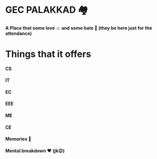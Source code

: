 # GEC PALAKKAD 🏘
#### A Place that some love ☺️ and some hate 🥴 (they be here just for the attendance)

# Things that it offers
#### CS
#### IT
#### EC
#### EEE
#### ME
#### CE
#### Memories 🤪
#### Mental breakdown ❤️ (jk😉)
